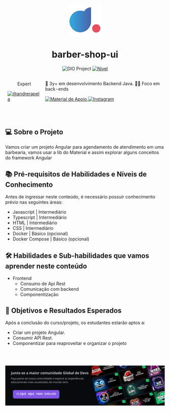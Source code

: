 <!--START_SECTION:header-->
<div align="center">
  <p align="center">
    <img 
      alt="DIO Education" 
      src="https://raw.githubusercontent.com/digitalinnovationone/template-github-trilha/main/.github/assets/logo.webp" 
      width="100px" 
    />
    <h1>barber-shop-ui</h1>
  </p>
</div>
<!--END_SECTION:header-->

<p align="center">
  <img src="https://img.shields.io/static/v1?label=DIO&message=Education&color=E94D5F&labelColor=202024" alt="DIO Project" />
  <a href="NIVEL"><img  src="https://img.shields.io/static/v1?label=Nivel&message=Basico&color=E94D5F&labelColor=202024" alt="Nivel"></a>

</p>

<!--  -->
<table align="center">
<thead>
  <tr>
    <td>
        <p align="center">Expert</p>
        <a href="https://github.com/andrerapela">
        <img src="https://media.licdn.com/dms/image/v2/D4D03AQH8WXjjczPVVQ/profile-displayphoto-shrink_800_800/profile-displayphoto-shrink_800_800/0/1728559908156?e=1748476800&v=beta&t=jx55X3C-E16hjX31i1CX9B8ns8jc0O1xlOMY16MR3TA" alt="@andrerapela"><br>
      </a>
    </td>
    <td colspan="3">
    <p>🎉 3y+ em desenvolvimento Backend Java.
    👨‍💻 Foco em back-ends
    </p>
      <a 
      href="https://www.linkedin.com/in/andrerapela/" 
      align="center">
           <img 
            align="center" 
            alt="Material de Apoio" 
            src="https://img.shields.io/badge/LinkedIn-0077B5?style=for-the-badge&logo=linkedin&logoColor=white"
            >
        </a>
        <a href="https://www.instagram.com/andrerapela/" target="_blank">
            <img 
              align="center" 
              alt="Instagram" 
              src="https://img.shields.io/badge/Instagram-E4405F?style=for-the-badge&logo=instagram&logoColor=white"
            >
        </a>
    </td>
  </tr>
</thead>
</table>

<br/>
<br/>

## 💻 Sobre o Projeto

Vamos criar um projeto Angular para agendamento de atendimento em uma barbearia, vamos usar a lib do Material e assim explorar alguns conceitos do framework Angular

## 📚 Pré-requisitos de Habilidades e Níveis de Conhecimento

Antes de ingressar neste conteúdo, é necessário possuir conhecimento prévio nas seguintes áreas:

  - Javascript | Intermediário
  - Typescript | Intermediário
  - HTML | Intermediário
  - CSS | Intermediário
  - Docker | Básico (opcional)
  - Docker Compose | Básico (opcional)

## 🛠️ Habilidades e Sub-habilidades que vamos aprender neste conteúdo

  - Frontend
    - Consumo de Api Rest
    - Comunicação com backend
    - Componentização

## 🎯 Objetivos e Resultados Esperados

Após a conclusão do curso/projeto, os estudantes estarão aptos a:

- Criar um projeto Angular.
- Consumir API Rest.
- Componentizar para reaproveitar e organizar o projeto


<br />
<br />

<p align="center">
  <a href="https://www.dio.me/" target="_blank">
    <img align="center" src="https://raw.githubusercontent.com/digitalinnovationone/template-github-trilha/main/.github/assets/footer.png" alt="banner"/>
  </a>
</p>
